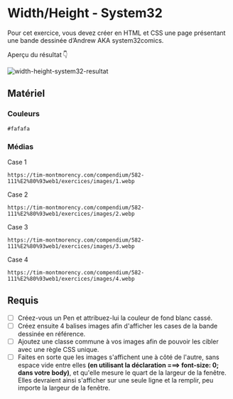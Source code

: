 # Width/Height - System32

Pour cet exercice, vous devez créer en HTML et CSS une page présentant une bande dessinée d’Andrew AKA system32comics.

Aperçu du résultat 👇

![width-height-system32-resultat](https://github.com/user-attachments/assets/c21e907f-60fe-4147-9012-cc8d8758b0b3)


## Matériel

### Couleurs

```#fafafa```

### Médias
 
Case 1

```https://tim-montmorency.com/compendium/582-111%E2%80%93web1/exercices/images/1.webp```
 
Case 2

```https://tim-montmorency.com/compendium/582-111%E2%80%93web1/exercices/images/2.webp```
 
Case 3

```https://tim-montmorency.com/compendium/582-111%E2%80%93web1/exercices/images/3.webp```
 
Case 4

```https://tim-montmorency.com/compendium/582-111%E2%80%93web1/exercices/images/4.webp```


## Requis

* [ ] Créez-vous un Pen et attribuez-lui la couleur de fond blanc cassé.
* [ ] Créez ensuite 4 balises images afin d'afficher les cases de la bande dessinée en référence.
* [ ] Ajoutez une classe commune à vos images afin de pouvoir les cibler avec une règle CSS unique.
* [ ] Faites en sorte que les images s'affichent une à côté de l'autre, sans espace vide entre elles <b>(en utilisant la déclaration ===> font-size: 0; dans votre body)</b>, et qu'elle mesure le quart de la largeur de la fenêtre. Elles devraient ainsi s'afficher sur une seule ligne et la remplir, peu importe la largeur de la fenêtre.
